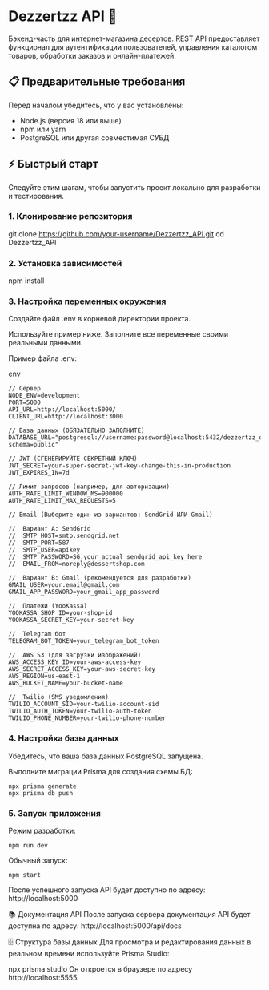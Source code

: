 #  Dezzertzz API 🍰

Бэкенд-часть для интернет-магазина десертов. REST API предоставляет функционал для аутентификации пользователей, управления каталогом товаров, обработки заказов и онлайн-платежей.

## 📋 Предварительные требования

Перед началом убедитесь, что у вас установлены:

- Node.js (версия 18 или выше)
- npm или yarn
- PostgreSQL или другая совместимая СУБД

## ⚡ Быстрый старт

Следуйте этим шагам, чтобы запустить проект локально для разработки и тестирования.

### 1. Клонирование репозитория

git clone https://github.com/your-username/Dezzertzz_API.git
cd Dezzertzz_API

### 2. Установка зависимостей
npm install

### 3. Настройка переменных окружения
Создайте файл .env в корневой директории проекта.

Используйте пример ниже. Заполните все переменные своими реальными данными.

Пример файла .env:

env
```
// Сервер
NODE_ENV=development
PORT=5000
API_URL=http://localhost:5000/
CLIENT_URL=http://localhost:3000

// База данных (ОБЯЗАТЕЛЬНО ЗАПОЛНИТЕ)
DATABASE_URL="postgresql://username:password@localhost:5432/dezzertzz_db?schema=public"

// JWT (СГЕНЕРИРУЙТЕ СЕКРЕТНЫЙ КЛЮЧ)
JWT_SECRET=your-super-secret-jwt-key-change-this-in-production
JWT_EXPIRES_IN=7d

// Лимит запросов (например, для авторизации)
AUTH_RATE_LIMIT_WINDOW_MS=900000
AUTH_RATE_LIMIT_MAX_REQUESTS=5

// Email (Выберите один из вариантов: SendGrid ИЛИ Gmail)

//  Вариант A: SendGrid
//  SMTP_HOST=smtp.sendgrid.net
//  SMTP_PORT=587
//  SMTP_USER=apikey
//  SMTP_PASSWORD=SG.your_actual_sendgrid_api_key_here
//  EMAIL_FROM=noreply@dessertshop.com

//  Вариант B: Gmail (рекомендуется для разработки)
GMAIL_USER=your.email@gmail.com
GMAIL_APP_PASSWORD=your_gmail_app_password

//  Платежи (YooKassa)
YOOKASSA_SHOP_ID=your-shop-id
YOOKASSA_SECRET_KEY=your-secret-key

//  Telegram бот
TELEGRAM_BOT_TOKEN=your_telegram_bot_token

//  AWS S3 (для загрузки изображений)
AWS_ACCESS_KEY_ID=your-aws-access-key
AWS_SECRET_ACCESS_KEY=your-aws-secret-key
AWS_REGION=us-east-1
AWS_BUCKET_NAME=your-bucket-name

//  Twilio (SMS уведомления)
TWILIO_ACCOUNT_SID=your-twilio-account-sid
TWILIO_AUTH_TOKEN=your-twilio-auth-token
TWILIO_PHONE_NUMBER=your-twilio-phone-number
```
### 4. Настройка базы данных
Убедитесь, что ваша база данных PostgreSQL запущена.

Выполните миграции Prisma для создания схемы БД:
```
npx prisma generate
npx prisma db push
```


### 5. Запуск приложения
Режим разработки:
```
npm run dev
```
Обычный запуск:
```
npm start
```
После успешного запуска API будет доступно по адресу: http://localhost:5000

📚 Документация API
После запуска сервера документация API будет доступна по адресу:
http://localhost:5000/api/docs

🗄️ Структура базы данных
Для просмотра и редактирования данных в реальном времени используйте Prisma Studio:

npx prisma studio
Он откроется в браузере по адресу http://localhost:5555.
